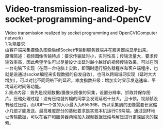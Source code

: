 # Video-transmission-realized-by-socket-programming-and-OpenCV
Video transmission realized by socket programming and OpenCV(Computer network)  
1.功能要求  
由客户端采集摄像头图像后经Socket传输到服务器端并在服务器端显示出来。  
原理简述：视频图像传输特点：要求传输延时小，实时性高；传输流量大，要求传输效率高，因此希望学生可以尽量设计出延时越小越好的视频传输效果，可以在同一台电脑下实现（在同一台电脑上实验，即同时运行服务器程序和客户端程序，也就是说通过socket编程来实现数据的自发自收），也可以跨局域网实现（延时大大增加），可以对比不同网络下的延迟。难度指数升级：增加实时显示发送速率、平均延迟时间等功能。  
2.重点内容：首先是视频数据/摄像头图像的采集，设置分辨率，抓取并保存图片。压缩处理过程：没有压缩就传输的同学会发现延迟十分大，且卡顿，视频帧没有经过压缩，而UDP一个包的大小最大为65536B，所以采集到的图像需要长宽缩小几倍才能发送，最高难度部分的基础要求是实现本机运行CS两端，通过回环地址传输数据，可以在客户和服务器两端加入视频数据压缩与解压进行更深层次的探索。  
